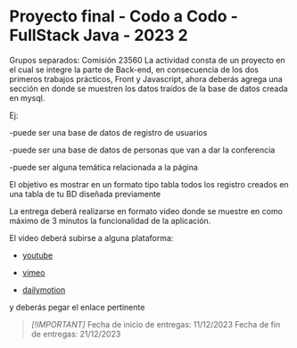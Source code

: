 # Proyecto final - Codo a Codo - FullStack Java - 2023 2

Grupos separados: Comisión 23560
La actividad consta de un proyecto en el cual se integre la parte de Back-end, en consecuencia de los dos primeros trabajos prácticos, Front y Javascript, ahora deberás agrega una sección en donde se muestren los datos traídos de la base de datos creada en mysql.

Ej:

-puede ser una base de datos de registro de usuarios

-puede ser una base de datos de personas que van a dar la conferencia

-puede ser alguna temática relacionada a la página

El objetivo es mostrar en un formato tipo tabla todos los registro creados en una tabla de tu BD diseñada previamente

La entrega deberá realizarse en formato video donde se muestre en como máximo de 3 minutos la funcionalidad de la aplicación.

El video deberá subirse a alguna plataforma:

* [youtube](https://youtube.com)

* [vimeo](https://vimeo.com/)

* [dailymotion](https://www.dailymotion.com/ar)

y deberás pegar el enlace pertinente

> _[!IMPORTANT]_
> Fecha de inicio de entregas: 11/12/2023
> Fecha de fin de entregas: 21/12/2023
